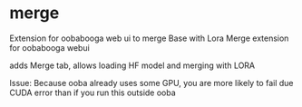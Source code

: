 # merge
Extension for oobabooga web ui to merge Base with Lora
Merge extension for oobabooga webui

adds Merge tab, allows loading HF model and merging with LORA

Issue:
Because ooba already uses some GPU, you are more likely to fail due CUDA error than if you run this outside ooba
